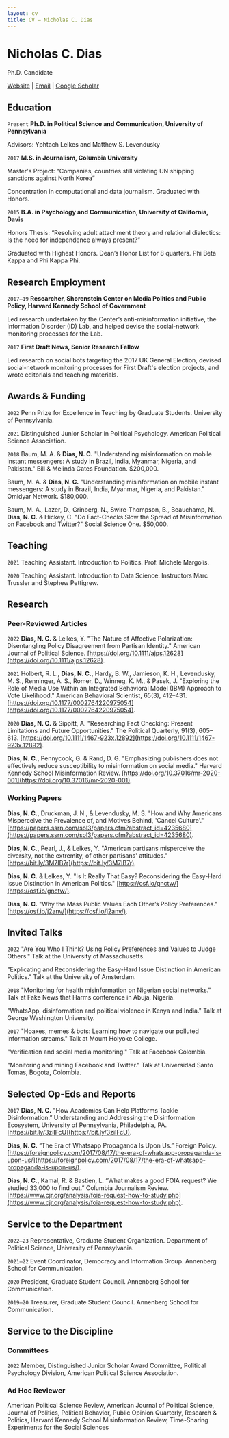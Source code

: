 ```yaml
---
layout: cv
title: CV – Nicholas C. Dias
---
```


# Nicholas C. Dias
Ph.D. Candidate



<div id="webaddress">
<a href="https://niccdias.com/">Website</a> | <a href="mailto:niccdias@sas.upenn.edu">Email</a> | <a href="https://scholar.google.com/citations?user=XudGcdkAAAAJ">Google Scholar</a>
</div>



## Education
`Present` **Ph.D. in Political Science and Communication, University of Pennsylvania**

Advisors: Yphtach Lelkes and Matthew S. Levendusky

`2017` **M.S. in Journalism, Columbia University**

Master's Project: “Companies, countries still violating UN shipping sanctions against North Korea”

Concentration in computational and data journalism. Graduated with Honors.

`2015` **B.A. in Psychology and Communication, University of California, Davis**

Honors Thesis: “Resolving adult attachment theory and relational dialectics: Is the need for independence always present?”

Graduated with Highest Honors. Dean’s Honor List for 8 quarters. Phi Beta Kappa and Phi Kappa Phi.



## Research Employment
`2017–19` **Researcher, Shorenstein Center on Media Politics and Public Policy, Harvard Kennedy School of Government**

Led research undertaken by the Center’s anti-misinformation initiative, the Information Disorder (ID) Lab, and helped devise the social-network monitoring processes for the Lab. 

`2017` **First Draft News, Senior Research Fellow**

Led research on social bots targeting the 2017 UK General Election, devised social-network monitoring processes for First Draft's election projects, and wrote editorials and teaching materials.



## Awards & Funding
`2022` Penn Prize for Excellence in Teaching by Graduate Students. University of Pennsylvania.

`2021` Distinguished Junior Scholar in Political Psychology. American Political Science Association.

`2018` Baum, M. A. & **Dias, N. C.** "Understanding misinformation on mobile instant messengers: A study in Brazil, India, Myanmar, Nigeria, and Pakistan." Bill & Melinda Gates Foundation. $200,000.

Baum, M. A. & **Dias, N. C.** "Understanding misinformation on mobile instant messengers: A study in Brazil, India, Myanmar, Nigeria, and Pakistan." Omidyar Network. $180,000.

Baum, M. A., Lazer, D., Grinberg, N., Swire-Thompson, B., Beauchamp, N., **Dias, N. C.** & Hickey, C. "Do Fact-Checks Slow the Spread of Misinformation on Facebook and Twitter?" Social Science One. $50,000.



## Teaching
`2021` Teaching Assistant. Introduction to Politics. Prof. Michele Margolis.

`2020` Teaching Assistant. Introduction to Data Science. Instructors Marc Trussler and Stephew Pettigrew.



## Research

### Peer-Reviewed Articles
`2022` **Dias, N. C.** & Lelkes, Y. "The Nature of Affective Polarization: Disentangling Policy Disagreement from Partisan Identity." American Journal of Political Science. [https://doi.org/10.1111/ajps.12628](https://doi.org/10.1111/ajps.12628).

`2021` Holbert, R. L., **Dias, N. C.**, Hardy, B. W., Jamieson, K. H., Levendusky, M. S., Renninger, A. S., Romer, D., Winneg, K. M., & Pasek, J. "Exploring the Role of Media Use Within an Integrated Behavioral Model (IBM) Approach to Vote Likelihood." American Behavioral Scientist, 65(3), 412–431. [https://doi.org/10.1177/0002764220975054](https://doi.org/10.1177/0002764220975054).

`2020` **Dias, N. C.** & Sippitt, A. "Researching Fact Checking: Present Limitations and Future Opportunities." The Political Quarterly, 91(3), 605–613. [https://doi.org/10.1111/1467-923x.12892](https://doi.org/10.1111/1467-923x.12892).

**Dias, N. C.**, Pennycook, G. & Rand, D. G. "Emphasizing publishers does not effectively reduce susceptibility to misinformation on social media." Harvard Kennedy School Misinformation Review. [https://doi.org/10.37016/mr-2020-001](https://doi.org/10.37016/mr-2020-001).

### Working Papers
**Dias, N. C.**, Druckman, J. N., & Levendusky, M. S. "How and Why Americans Misperceive the Prevalence of, and Motives Behind, 'Cancel Culture'." [https://papers.ssrn.com/sol3/papers.cfm?abstract_id=4235680](https://papers.ssrn.com/sol3/papers.cfm?abstract_id=4235680).

**Dias, N. C.**, Pearl, J., & Lelkes, Y. "American partisans misperceive the diversity, not the extremity, of other partisans' attitudes." [https://bit.ly/3M7IB7r](https://bit.ly/3M7IB7r).

**Dias, N. C.** & Lelkes, Y. "Is It Really That Easy? Reconsidering the Easy-Hard Issue Distinction in American Politics." [https://osf.io/gnctw/](https://osf.io/gnctw/).

**Dias, N. C.** "Why the Mass Public Values Each Other’s Policy Preferences." [https://osf.io/j2anv/](https://osf.io/j2anv/).



## Invited Talks
`2022` "Are You Who I Think? Using Policy Preferences and Values to Judge Others." Talk at the University of Massachusetts.

"Explicating and Reconsidering the Easy-Hard Issue Distinction in American Politics." Talk at the University of Amsterdam.

`2018` "Monitoring for health misinformation on Nigerian social networks." Talk at Fake News that Harms conference in Abuja, Nigeria.

"WhatsApp, disinformation and political violence in Kenya and India." Talk at George Washington University.

`2017` "Hoaxes, memes & bots: Learning how to navigate our polluted information streams." Talk at Mount Holyoke College.

"Verification and social media monitoring." Talk at Facebook Colombia.

"Monitoring and mining Facebook and Twitter." Talk at Universidad Santo Tomas, Bogota, Colombia.



## Selected Op-Eds and Reports
`2017` **Dias, N. C.** "How Academics Can Help Platforms Tackle Disinformation.” Understanding and Addressing the Disinformation Ecosystem, University of Pennsylvania, Philadelphia, PA. [https://bit.ly/3ziIFcU](https://bit.ly/3ziIFcU).

**Dias, N. C.** “The Era of Whatsapp Propaganda Is Upon Us.” Foreign Policy. [https://foreignpolicy.com/2017/08/17/the-era-of-whatsapp-propaganda-is-upon-us/](https://foreignpolicy.com/2017/08/17/the-era-of-whatsapp-propaganda-is-upon-us/).

**Dias, N. C.**, Kamal, R. & Bastien, L. “What makes a good FOIA request? We studied 33,000 to find out.” Columbia Journalism Review. [https://www.cjr.org/analysis/foia-request-how-to-study.php](https://www.cjr.org/analysis/foia-request-how-to-study.php).



## Service to the Department
`2022–23` Representative, Graduate Student Organization. Department of Political Science, University of Pennsylvania.

`2021–22` Event Coordinator, Democracy and Information Group. Annenberg School for Communication.

`2020` President, Graduate Student Council. Annenberg School for Communication.

`2019–20` Treasurer, Graduate Student Council. Annenberg School for Communication.


## Service to the Discipline

### Committees
`2022` Member, Distinguished Junior Scholar Award Committee, Political Psychology Division, American Political Science Association.

### Ad Hoc Reviewer
American Political Science Review, American Journal of Political Science, Journal of Politics, Political Behavior, Public Opinion Quarterly, Research & Politics, Harvard Kennedy School Misinformation Review, Time-Sharing Experiments for the Social Sciences

<!-- ### Footer

Last updated: March 2023 -->


